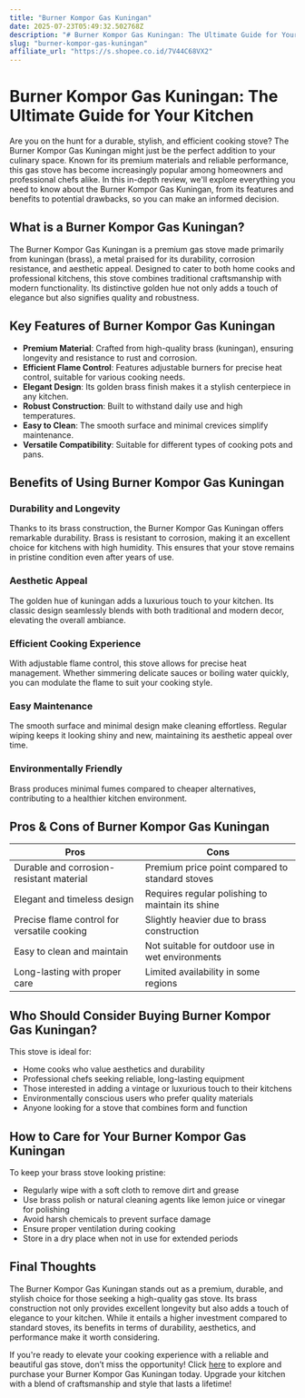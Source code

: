 ```yaml
---
title: "Burner Kompor Gas Kuningan"
date: 2025-07-23T05:49:32.502768Z
description: "# Burner Kompor Gas Kuningan: The Ultimate Guide for Your Kitchen..."
slug: "burner-kompor-gas-kuningan"
affiliate_url: "https://s.shopee.co.id/7V44C68VX2"
---
```

# Burner Kompor Gas Kuningan: The Ultimate Guide for Your Kitchen

Are you on the hunt for a durable, stylish, and efficient cooking stove? The Burner Kompor Gas Kuningan might just be the perfect addition to your culinary space. Known for its premium materials and reliable performance, this gas stove has become increasingly popular among homeowners and professional chefs alike. In this in-depth review, we'll explore everything you need to know about the Burner Kompor Gas Kuningan, from its features and benefits to potential drawbacks, so you can make an informed decision.

## What is a Burner Kompor Gas Kuningan?

The Burner Kompor Gas Kuningan is a premium gas stove made primarily from kuningan (brass), a metal praised for its durability, corrosion resistance, and aesthetic appeal. Designed to cater to both home cooks and professional kitchens, this stove combines traditional craftsmanship with modern functionality. Its distinctive golden hue not only adds a touch of elegance but also signifies quality and robustness.

## Key Features of Burner Kompor Gas Kuningan

- **Premium Material**: Crafted from high-quality brass (kuningan), ensuring longevity and resistance to rust and corrosion.
- **Efficient Flame Control**: Features adjustable burners for precise heat control, suitable for various cooking needs.
- **Elegant Design**: Its golden brass finish makes it a stylish centerpiece in any kitchen.
- **Robust Construction**: Built to withstand daily use and high temperatures.
- **Easy to Clean**: The smooth surface and minimal crevices simplify maintenance.
- **Versatile Compatibility**: Suitable for different types of cooking pots and pans.

## Benefits of Using Burner Kompor Gas Kuningan

### Durability and Longevity

Thanks to its brass construction, the Burner Kompor Gas Kuningan offers remarkable durability. Brass is resistant to corrosion, making it an excellent choice for kitchens with high humidity. This ensures that your stove remains in pristine condition even after years of use.

### Aesthetic Appeal

The golden hue of kuningan adds a luxurious touch to your kitchen. Its classic design seamlessly blends with both traditional and modern decor, elevating the overall ambiance.

### Efficient Cooking Experience

With adjustable flame control, this stove allows for precise heat management. Whether simmering delicate sauces or boiling water quickly, you can modulate the flame to suit your cooking style.

### Easy Maintenance

The smooth surface and minimal design make cleaning effortless. Regular wiping keeps it looking shiny and new, maintaining its aesthetic appeal over time.

### Environmentally Friendly

Brass produces minimal fumes compared to cheaper alternatives, contributing to a healthier kitchen environment.

## Pros & Cons of Burner Kompor Gas Kuningan

| **Pros** | **Cons** |
|------------|------------|
| Durable and corrosion-resistant material | Premium price point compared to standard stoves |
| Elegant and timeless design | Requires regular polishing to maintain its shine |
| Precise flame control for versatile cooking | Slightly heavier due to brass construction |
| Easy to clean and maintain | Not suitable for outdoor use in wet environments |
| Long-lasting with proper care | Limited availability in some regions |

## Who Should Consider Buying Burner Kompor Gas Kuningan?

This stove is ideal for:

- Home cooks who value aesthetics and durability
- Professional chefs seeking reliable, long-lasting equipment
- Those interested in adding a vintage or luxurious touch to their kitchens
- Environmentally conscious users who prefer quality materials
- Anyone looking for a stove that combines form and function

## How to Care for Your Burner Kompor Gas Kuningan

To keep your brass stove looking pristine:

- Regularly wipe with a soft cloth to remove dirt and grease
- Use brass polish or natural cleaning agents like lemon juice or vinegar for polishing
- Avoid harsh chemicals to prevent surface damage
- Ensure proper ventilation during cooking
- Store in a dry place when not in use for extended periods

## Final Thoughts

The Burner Kompor Gas Kuningan stands out as a premium, durable, and stylish choice for those seeking a high-quality gas stove. Its brass construction not only provides excellent longevity but also adds a touch of elegance to your kitchen. While it entails a higher investment compared to standard stoves, its benefits in terms of durability, aesthetics, and performance make it worth considering.

If you're ready to elevate your cooking experience with a reliable and beautiful gas stove, don’t miss the opportunity! Click [here](https://s.shopee.co.id/7V44C68VX2) to explore and purchase your Burner Kompor Gas Kuningan today. Upgrade your kitchen with a blend of craftsmanship and style that lasts a lifetime!